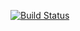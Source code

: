 [![Build Status](https://travis-ci.org/YuechenL/Lab5CSE110.svg?branch=master)](https://travis-ci.org/YuechenL/Lab5CSE110)
